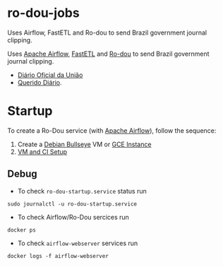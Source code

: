 # ro-dou-jobs

Uses Airflow, FastETL and Ro-dou to send Brazil government journal clipping.

Uses [Apache Airflow](https://airflow.apache.org/), [FastETL](https://github.com/economiagovbr/fastETL) and [Ro-dou](https://github.com/economiagovbr/ro-dou) to send Brazil government journal clipping.

* [Diário Oficial da União](https://www.in.gov.br/servicos/diario-oficial-da-uniao)
* [Querido Diário](https://queridodiario.ok.org.br/).

# Startup

To create a Ro-Dou service (with [Apache Airflow](https://airflow.apache.org/)), follow the sequence:

1. Create a [Debian Bullseye](https://www.debian.org/releases/bullseye/) VM or [GCE Instance](sh/gcloud-instance-creation.sh)
2. [VM and CI Setup](HOST_SETUP.md)

## Debug

* To check `ro-dou-startup.service` status run

```shell
sudo journalctl -u ro-dou-startup.service
```

* To check Airflow/Ro-Dou sercices run

```shell
docker ps
```

* To check `airflow-webserver` services run

```shell
docker logs -f airflow-webserver
```
